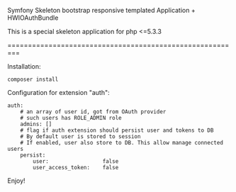 Symfony Skeleton bootstrap responsive templated Application + HWIOAuthBundle

This is a special skeleton application for php <=5.3.3

=========================================================

Installation:

`composer install`

Configuration for extension "auth":

    auth:
        # an array of user id, got from OAuth provider
        # such users has ROLE_ADMIN role
        admins: []
        # flag if auth extension should persist user and tokens to DB
        # By default user is stored to session
        # If enabled, user also store to DB. This allow manage connected users
        persist:
            user:                 false
            user_access_token:    false

Enjoy!
